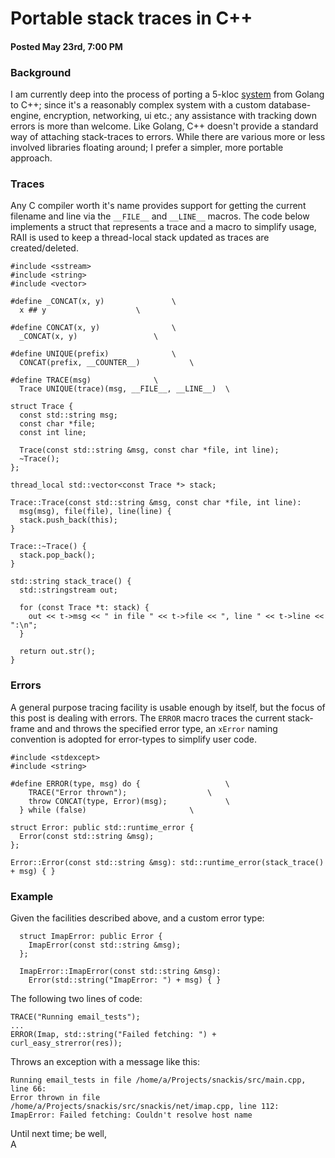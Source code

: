 # Portable stack traces in C++
#### Posted May 23rd, 7:00 PM

### Background
I am currently deep into the process of porting a 5-kloc [system](https://github.com/andreas-gone-wild/snackis) from Golang to C++; since it's a reasonably complex system with a custom database-engine, encryption, networking, ui etc.; any assistance with tracking down errors is more than welcome. Like Golang, C++ doesn't provide a standard way of attaching stack-traces to errors. While there are various more or less involved libraries floating around; I prefer a simpler, more portable approach.

### Traces
Any C compiler worth it's name provides support for getting the current filename and line via the ```__FILE__``` and ```__LINE__``` macros. The code below implements a struct that represents a trace and a macro to simplify usage, RAII is used to keep a thread-local stack updated as traces are created/deleted.

```
#include <sstream>
#include <string>
#include <vector>

#define _CONCAT(x, y)				\
  x ## y					\

#define CONCAT(x, y)				\
  _CONCAT(x, y)					\

#define UNIQUE(prefix)				\
  CONCAT(prefix, __COUNTER__)			\

#define TRACE(msg)				\
  Trace UNIQUE(trace)(msg, __FILE__, __LINE__)	\

struct Trace {
  const std::string msg;
  const char *file;
  const int line;

  Trace(const std::string &msg, const char *file, int line);
  ~Trace();
};

thread_local std::vector<const Trace *> stack;
  
Trace::Trace(const std::string &msg, const char *file, int line):
  msg(msg), file(file), line(line) {
  stack.push_back(this);
}

Trace::~Trace() {
  stack.pop_back();
}
  
std::string stack_trace() {
  std::stringstream out;

  for (const Trace *t: stack) {
    out << t->msg << " in file " << t->file << ", line " << t->line << ":\n";
  }
    
  return out.str();
}
```

### Errors
A general purpose tracing facility is usable enough by itself, but the focus of this post is dealing with errors. The ```ERROR``` macro traces the current stack-frame and and throws the specified error type, an ```xError``` naming convention is adopted for error-types to simplify user code.

```
#include <stdexcept>
#include <string>

#define ERROR(type, msg) do {					\
    TRACE("Error thrown");					\
    throw CONCAT(type, Error)(msg);				\
  } while (false)						\

struct Error: public std::runtime_error {
  Error(const std::string &msg);
};

Error::Error(const std::string &msg): std::runtime_error(stack_trace() + msg) { }
```

### Example
Given the facilities described above, and a custom error type:

```
  struct ImapError: public Error {
    ImapError(const std::string &msg);
  };

  ImapError::ImapError(const std::string &msg):
    Error(std::string("ImapError: ") + msg) { }
```

The following two lines of code:

```
TRACE("Running email_tests");
...
ERROR(Imap, std::string("Failed fetching: ") + curl_easy_strerror(res));
```

Throws an exception with a message like this:

```
Running email_tests in file /home/a/Projects/snackis/src/main.cpp, line 66:
Error thrown in file /home/a/Projects/snackis/src/snackis/net/imap.cpp, line 112:
ImapError: Failed fetching: Couldn't resolve host name
```

Until next time; be well,<br/>
A
